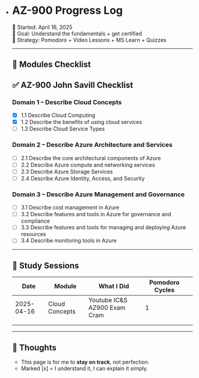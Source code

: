 - # AZ-900 Progress Log

  📅 Started: April 16, 2025  
  🎯 Goal: Understand the fundamentals + get certified  
  🧠 Strategy: Pomodoro + Video Lessons + MS Learn + Quizzes  

  ---

  ## 🔢 Modules Checklist

  ## ✅ AZ-900 John Savill Checklist

  ### Domain 1 – Describe Cloud Concepts
  - [x] 1.1 Describe Cloud Computing
  - [x] 1.2 Describe the benefits of using cloud services
  - [ ] 1.3 Describe Cloud Service Types

  ### Domain 2 – Describe Azure Architecture and Services
  - [ ] 2.1 Describe the core architectural components of Azure
  - [ ] 2.2 Describe Azure compute and networking services
  - [ ] 2.3 Describe Azure Storage Services
  - [ ] 2.4 Describe Azure Identity, Access, and Security

  ### Domain 3 – Describe Azure Management and Governance
  - [ ] 3.1 Describe cost management in Azure
  - [ ] 3.2 Describe features and tools in Azure for governance and compliance
  - [ ] 3.3 Describe features and tools for managing and deploying Azure resources
  - [ ] 3.4 Describe monitoring tools in Azure

  ---

  ## 📓 Study Sessions

  | Date       | Module         | What I Did                   | Pomodoro Cycles |      |
  | ---------- | -------------- | ---------------------------- | --------------- | ---- |
  | 2025-04-16 | Cloud Concepts | Youtube IC&S AZ900 Exam Cram | 1               |      |
  |            |                |                              |                 |      |
  |            |                |                              |                 |      |

  ---

  ## 💬 Thoughts

  - This page is for me to **stay on track**, not perfection.
  - Marked [x] = I understand it, I can explain it simply.